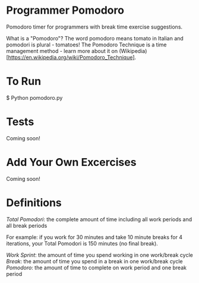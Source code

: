 # Programmer Pomodoro
Pomodoro timer for programmers with break time exercise suggestions.

What is a "Pomodoro"? The word pomodoro means tomato in Italian and pomodori is plural - tomatoes! The Pomodoro Technique is a time management method - learn more about it on (Wikipedia)[https://en.wikipedia.org/wiki/Pomodoro_Technique].

# To Run
$ Python pomodoro.py

# Tests

Coming soon!

# Add Your Own Excercises 

Coming soon!

# Definitions

*Total Pomodori*: the complete amount of time including all work periods and all break periods

For example: if you work for 30 minutes and take 10 minute breaks for 4 iterations, your Total Pomodori is 150 minutes (no final break).

*Work Sprint*: the amount of time you spend working in one work/break cycle
*Break*: the amount of time you spend in a break in one work/break cycle
*Pomodoro*: the amount of time to complete on work period and one break period
